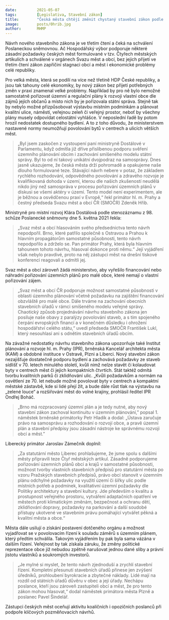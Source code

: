 ```yaml
---
date:         2021-05-07
tags:         [Legislativa, Stavební zákon]
title:        "Česká města chtějí změnit chystaný stavební zákon podle Čtyř městských artikul. Umožní lepší plánování"
image: 	      posts/0hrib.jpg
author:       MHMP
---
```


Návrh nového stavebního zákona je ve třetím čtení a čeká na schválení Poslaneckou sněmovnou. Ač Hospodářský výbor podporuje některé zásadní požadavky českých měst formulované v tzv. Čtyřech městských artikulích a schválené v orgánech Svazu měst a obcí, bez jejich přijetí ve třetím čtení zákon zapříčiní stagnaci obcí a měst i ekonomické problémy celé republiky.

Pro velká města, která se podílí na více než třetině HDP České republiky, a jsou tak tahouny celé ekonomiky, by nový zákon bez přijetí potřebných změn v praxi znamenal velké problémy. Například by pro ně bylo nemožné samostatně pořizovat územní a regulační plány k rozvoji vlastní obce dle zájmů jejích občanů a místo nich by je pořizovala státní správa. Stejně tak by nebylo možné přizpůsobovat výstavbu místním podmínkám a plánovat kvalitní ulice, náměstí, veřejnou zeleň či veřejný prostor, neboť by všechny plány musely odpovídat celostátní vyhlášce. V neposlední řadě by potom hrozil nedostatek dostupného bydlení. A to z toho důvodu, že ministerstvem nastavené normy neumožňují povolování bytů v centrech a ulicích větších měst.

> „Byl jsem zaskočen z vystoupení paní ministryně Dostálové v Parlamentu, když odmítla již dříve přislíbenou podporu svěření územního plánování obcím i zachování smíšeného modelu státní správy. Byl to od ní takový unikátní dvojpodraz na samosprávy. Dnes jasně ukazujeme, že česká města drží pohromadě a opakujeme naše dlouho formulované teze. Stávající návrh nebere v potaz, že základem rychlého rozhodování, odpovědného povolování a zdravého rozvoje je kvalifikovaná dohoda v území, kterou dle našich zkušeností neudělá nikdo jiný než samospráva v procesu pořizování územních plánů v diskusi se všemi aktéry v území. Tento model není experimentem, ale je běžnou a osvědčenou praxí v Evropě,“ řekl primátor hl. m. Prahy a čestný předseda Svazu měst a obcí ČR (SMOČR) Zdeněk Hřib.

Ministryně pro místní rozvoj Klára Dostálová podle stenozáznamu z 98. schůze Poslanecké sněmovny dne 5. května 2021 řekla: 

> „Svaz měst a obcí hlasováním svého předsednictva tento návrh nepodpořil. Brno, které patřilo společně s Ostravou a Prahou k hlavním propagátorům samostatné působnosti, tento návrh nepodpořilo a zdrželo se. Pan primátor Prahy, která byla hlavním tahounem tohoto návrhu, hlasoval dokonce proti němu.“ Její vyjádření však nebylo pravdivé, proto na něj zástupci měst na dnešní tiskové konferenci reagovali a odmítli jej.

Svaz měst a obcí zároveň žádá ministerstvo, aby vyřešilo financování nebo náhradní pořizování územních plánů pro malé obce, které nemají o vlastní pořizování zájem.

> „Svaz měst a obcí ČR podporuje možnost samostatné působnosti v oblasti územního plánování včetně požadavku na zajištění financování obzvláště pro malé obce. Dále trváme na zachování obecních stavebních úřadů v rámci smíšeného modelu veřejné správy. Chaotický způsob projednávání návrhu stavebního zákona jen posiluje naše obavy z paralýzy povolování staveb, a s tím spojeného čerpání evropských financí a v konečném důsledku i ohrožení hospodářství celého státu,“ uvedl předseda SMOČR František Lukl, který nesouhlasí ani s odnětím stavebních úřadů obcím.

Na závažné nedostatky návrhu stavebního zákona upozorňuje také Institut plánování a rozvoje hl. m. Prahy (IPR), brněnská Kancelář architekta města (KAM) a obdobné instituce v Ostravě, Plzni a Liberci. Nový stavební zákon nezajišťuje dostatečně podporu bydlení a zachovává požadavky ze staveb sídlišť v 70. letech minulého století, kvůli nimž nelze stavět či kolaudovat byty v centrech měst či jejich kompaktních čtvrtích. Stát taktéž odmítá tvorbu kvalitních parků či zklidňování ulic. „Kvůli požadavkům a normám na osvětlení ze 70. let nebude možné povolovat byty v centrech a kompaktní městské zástavbě, kde si lidé přejí žít, a bude dále růst tlak na výstavbu na „zelené louce“ a rozšiřování měst do volné krajiny, prohlásil ředitel IPR Ondřej Boháč.

> „Brno má rozpracovaný územní plán a je tedy nutné, aby nový stavební zákon zachoval kontinuitu v územním plánování,” popsal 1. náměstek brněnské primátorky Petr Hladík a dodal: „Ústava zaručuje právo na samosprávu a rozhodování o rozvojí obce, a pravě územní plán a stavební předpisy jsou zásadní nástroje ke správnému rozvoji obcí a měst.”

Liberecký primátor Jaroslav Zámečník doplnil: 

> „Za statutární město Liberec prohlašujeme, že jsme spolu s dalšími městy připravili teze Čtyř městských artikul. Zásadně podporujeme pořizování územních plánů obcí a krajů v samostatné působnosti, možnost tvorby vlastních stavebních předpisů pro statutární města po vzoru Pražských stavebních předpisů, právo obcí stanovit v územním plánu odchylné požadavky na využití území či šířky ulic podle místních potřeb a podmínek, kvalitativní územní požadavky dle Politiky architektury a stavební kultury. Jde především o kvalitu a prostupnost veřejného prostoru, vytváření adaptačních opatření ve městech proti klimatickým změnám, bezpečnost a ochranu dětí, zklidňování dopravy, požadavky na parkování a další soudobé přístupy ukotvené ve stavebním právu pomáhající vytvářet pěkná a kvalitní města a obce.“

Města dále usilují o získání postavení dotčeného orgánu a možnost vyjadřovat se v povolovacím řízení k souladu záměrů s územním plánem, který předtím schválila. Takovým vyjádřením by pak byla sama vázána v dalším řízení. Veřejnost by tak získala záruku, že změny politické reprezentace obce již nebudou zpětně narušovat jednou dané sliby a právní jistotu vlastníků a soukromých investorů.

> „Je mylné si myslet, že tento návrh zjednoduší a zrychlí stavební řízení. Kompletní přesunutí stavebních úřadů přinese jen zvýšení úředníků, prohloubení byrokracie a zbytečné náklady. Lidé mají na rozdíl od státních úřadů důvěru v obec a její úřady. Nechápu poslance, kteří jsou zároveň zastupiteli obcí a měst, že pro tento zákon mohou hlasovat,“ dodal náměstek primátora města Plzně a poslanec Pavel Šindelář.

Zástupci českých měst oceňují aktivitu koaličních i opozičních poslanců při podpoře klíčových pozměňovacích návrhů.
